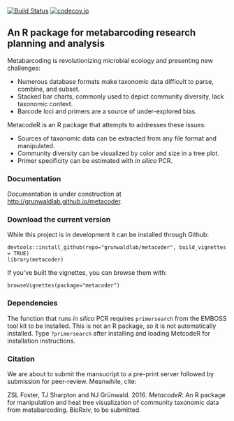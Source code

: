 [![Build Status](https://travis-ci.org/grunwaldlab/metacoder.png?branch=master)](https://travis-ci.org/grunwaldlab/metacoder?branch=master) [![codecov.io](https://codecov.io/github/grunwaldlab/metacoder/coverage.svg?branch=master)](https://codecov.io/github/grunwaldlab/metacoder?branch=master)

An R package for metabarcoding research planning and analysis
-------------------------------------------------------------

Metabarcoding is revolutionizing microbial ecology and presenting new challenges:

-   Numerous database formats make taxonomic data difficult to parse, combine, and subset.
-   Stacked bar charts, commonly used to depict community diversity, lack taxonomic context.
-   Barcode loci and primers are a source of under-explored bias.

MetacodeR is an R package that attempts to addresses these issues:

-   Sources of taxonomic data can be extracted from any file format and manipulated.
-   Community diversity can be visualized by color and size in a tree plot.
-   Primer specificity can be estimated with *in silico* PCR.

### Documentation

Documentation is under construction at <http://grunwaldlab.github.io/metacoder>.

### Download the current version

While this project is in development it can be installed through Github:

    devtools::install_github(repo="grunwaldlab/metacoder", build_vignettes = TRUE)
    library(metacoder)

If you've built the vignettes, you can browse them with:

    browseVignettes(package="metacoder")

### Dependencies

The function that runs *in silico* PCR requires `primersearch` from the EMBOSS tool kit to be installed. This is not an R package, so it is not automatically installed. Type `?primersearch` after installing and loading MetcodeR for installation instructions.

### Citation

We are about to submit the mansucript to a pre-print server followed by submission for peer-review. Meanwhile, cite:

ZSL Foster, TJ Sharpton and NJ Grünwald. 2016. _MetacodeR_: An R package for manipulation and heat tree visualization of community taxonomic data from metabarcoding. BioRxiv, to be submitted. 
